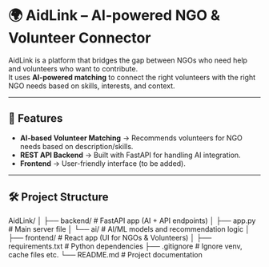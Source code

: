 # 🌍 AidLink – AI-powered NGO & Volunteer Connector

AidLink is a platform that bridges the gap between NGOs who need help and volunteers who want to contribute.  
It uses **AI-powered matching** to connect the right volunteers with the right NGO needs based on skills, interests, and context.

---

## 🚀 Features
- **AI-based Volunteer Matching** → Recommends volunteers for NGO needs based on description/skills.  
- **REST API Backend** → Built with FastAPI for handling AI integration.  
- **Frontend** → User-friendly interface (to be added).  

---

## 🛠️ Project Structure

AidLink/
│
├── backend/ # FastAPI app (AI + API endpoints)
│ ├── app.py # Main server file
│ └── ai/ # AI/ML models and recommendation logic
│
├── frontend/ # React app (UI for NGOs & Volunteers)
│
├── requirements.txt # Python dependencies
├── .gitignore # Ignore venv, cache files etc.
└── README.md # Project documentation
